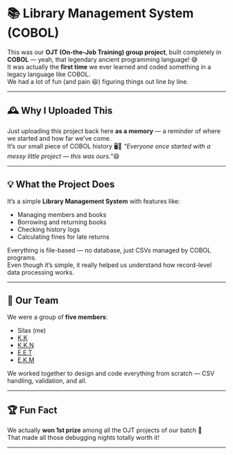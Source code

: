 # 📚 Library Management System (COBOL)

This was our **OJT (On-the-Job Training) group project**, built completely in **COBOL** — yeah, that legendary ancient programming language! 😅  
It was actually the **first time** we ever learned and coded something in a legacy language like COBOL.  
We had a lot of fun (and pain 😆) figuring things out line by line.

---

## 🕰️ Why I Uploaded This
Just uploading this project back here **as a memory** — a reminder of where we started and how far we’ve come.  
It’s our small piece of COBOL history 🖥️📖
*“Everyone once started with a messy little project — this was ours.”*😄

---

## 💡 What the Project Does
It’s a simple **Library Management System** with features like:
- Managing members and books  
- Borrowing and returning books  
- Checking history logs  
- Calculating fines for late returns  

Everything is file-based — no database, just CSVs managed by COBOL programs.  
Even though it’s simple, it really helped us understand how record-level data processing works.

---

## 👥 Our Team
We were a group of **five members**:
- Silas (me)
- [K.K ](https://github.com/JK-coder-kun)
- [K.K.N](https://github.com/MgNyanKaung)  
- [E.E.T](https://github.com/eieithant/)
- [E.K.M](https://github.com/Elliza-W)

We worked together to design and code everything from scratch — CSV handling, validation, and all.

---

## 🏆 Fun Fact
We actually **won 1st prize** among all the OJT projects of our batch 🎉  
That made all those debugging nights totally worth it!

---
